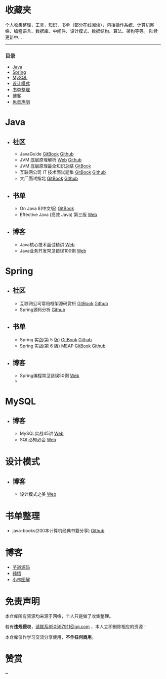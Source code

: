 # 收藏夹

个人收集整理，工具，知识，书单（部分在线阅读），包括操作系统、计算机网络、编程语言、数据库、中间件、设计模式、数据结构、算法、架构等等。
陆续更新中...

* * *
### 目录

- [Java](#java)
- [Spring](#spring)
- [MySQL](#mysql)
- [设计模式](#%E8%AE%BE%E8%AE%A1%E6%A8%A1%E5%BC%8F)
- [书单整理](#%E4%B9%A6%E5%8D%95%E6%95%B4%E7%90%86)
- [博客](#%E5%8D%9A%E5%AE%A2)
- [免责声明](#%E5%85%8D%E8%B4%A3%E5%A3%B0%E6%98%8E)

# Java

- ## 社区
  - JavaGuide [GitBook](https://javaguide.cn/) [Github](https://github.com/Snailclimb/JavaGuide)
  - JVM 底层原理解析 [Web](https://jvmstudy.top/#/) [Github](https://github.com/shaoxiongdu/JVMStudy)
  - JVM 底层原理最全知识总结 [GitBook](https://doocs.github.io/jvm/)
  - 互联网公司 IT 技术面试题集 [GitBook](https://doocs.github.io/coding-interview/#/) [Github](https://github.com/doocs/coding-interview/)
  - 大厂面试指北 [GitBook](http://notfound9.github.io/interviewGuide/) [Github](https://github.com/NotFound9/interviewGuide)

- ## 书单
  - On Java 8(中文版) [GitBook](https://wizardforcel.gitbooks.io/onjava8/content/)
  - Effective Java (高效 Java) 第三版 [Web](https://www.bookstack.cn/read/effective-java-3rd-chinese/docs-README.md)
  
- ## 博客
  - Java核心技术面试精讲 [Web](https://www.wandersky.org/category/program/interview-on-java-core-technology/)
  - Java业务开发常见错误100例 [Web](https://www.wandersky.org/category/program/100-common-errors-in-java-business-development/)


# Spring

- ## 社区
  - 互联网公司常用框架源码赏析 [GitBook](https://doocs.github.io/source-code-hunter/#/) [Github](https://github.com/doocs/source-code-hunter/tree/main)
  - Spring源码分析 [Github](https://github.com/xuchengsheng/spring-reading)

- ## 书单
  - Spring 实战(第 5 版)  [GitBook](https://potoyang.gitbook.io/spring-in-action-v5) [Github](https://github.com/PotoYang/spring-in-action-v5-translate)
  - Spring 实战(第 6 版) MEAP  [GitBook](https://leonli0102.github.io/spring-in-action-v6/) [Github](https://github.com/LeonLi0102/spring-in-action-v6-translate.git)

- ## 博客
  - Spring编程常见错误50例 [Web](https://www.wandersky.org/program/50-common-errors-in-spring-programming/)
  - 


# MySQL

- ## 博客
  - MySQL实战45讲 [Web](https://www.wandersky.org/category/program/mysql%e5%ae%9e%e6%88%9845%e8%ae%b2/)
  - SQL必知必会 [Web](https://www.wandersky.org/category/program/sql-must-know/)


# 设计模式

- ## 博客
  - 设计模式之美 [Web](https://www.wandersky.org/category/program/the-beauty-of-design/)


# 书单整理

- java-books(200本计算机经典书籍分享) [Github](https://github.com/Tyson0314/java-books)


# 博客

- [芋道源码](http://www.iocoder.cn/)
- [钝悟](https://dunwu.github.io/)
- [小林图解](https://xiaolincoding.com/)


# 免责声明

本仓库所有资源均来源于网络，个人只是做了收集整理。

若有**违规侵权**，请联系850597911@qq.com ，本人立即删除相应的资源！

本仓库仅作学习交流分享使用，**不作任何商用**。

# 赞赏

**~**
